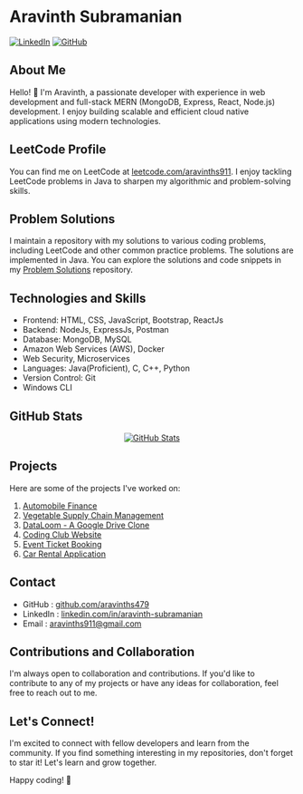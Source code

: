 # Aravinth Subramanian

[![LinkedIn](https://img.shields.io/badge/LinkedIn-AravinthSubramanian-blue?style=flat-square&logo=linkedin)](https://www.linkedin.com/in/aravinth-subramanian/)
[![GitHub](https://img.shields.io/badge/GitHub-aravinths479-black?style=flat-square&logo=github)](https://github.com/aravinths479)

## About Me

Hello! 👋 I'm Aravinth, a passionate developer with experience in web development and full-stack MERN (MongoDB, Express, React, Node.js) development. I enjoy building scalable and efficient cloud native applications using modern technologies.

## LeetCode Profile

You can find me on LeetCode at [leetcode.com/aravinths911](https://leetcode.com/aravinths911). I enjoy tackling LeetCode problems in Java to sharpen my algorithmic and problem-solving skills.

## Problem Solutions

I maintain a repository with my solutions to various coding problems, including LeetCode and other common practice problems. The solutions are implemented in Java. You can explore the solutions and code snippets in my [Problem Solutions](https://github.com/aravinths479/Data-Structures-And-Algorithms) repository.

## Technologies and Skills

- Frontend: HTML, CSS, JavaScript, Bootstrap, ReactJs
- Backend: NodeJs, ExpressJs, Postman
- Database: MongoDB, MySQL
- Amazon Web Services (AWS), Docker
- Web Security, Microservices
- Languages: Java(Proficient), C, C++, Python
- Version Control: Git
- Windows CLI

## GitHub Stats

<div align="center">

[![GitHub Stats](https://denvercoder1-github-readme-stats.vercel.app/api?username=aravinths479&show_icons=true&count_private=true&theme=react&border_color=7F3FBF&bg_color=0D1117&title_color=F85D7F&icon_color=F8D866)](https://github.com/aravinths479)

</div>



## Projects

Here are some of the projects I've worked on:

1. [Automobile Finance](https://github.com/aravinths479/AutoMobileFinance-2)
2. [Vegetable Supply Chain Management](https://github.com/aravinths479/Vegetable-Supply-Chain-Management)
3. [DataLoom - A Google Drive Clone](https://github.com/aravinths479/Data-Loom)
4. [Coding Club Website](https://github.com/aravinths479/coding-club-ctpg)
5. [Event Ticket Booking](https://github.com/aravinths479/Event-Ticket-Booking)
6. [Car Rental Application](https://github.com/aravinths479/Car-Rental-Mern)

## Contact

- GitHub   : [github.com/aravinths479](https://github.com/aravinths479)
- LinkedIn : [linkedin.com/in/aravinth-subramanian](https://www.linkedin.com/in/aravinth-subramanian/)
- Email    : aravinths911@gmail.com

## Contributions and Collaboration

I'm always open to collaboration and contributions. If you'd like to contribute to any of my projects or have any ideas for collaboration, feel free to reach out to me.

## Let's Connect!

I'm excited to connect with fellow developers and learn from the community. If you find something interesting in my repositories, don't forget to star it! Let's learn and grow together.

Happy coding! 🚀
